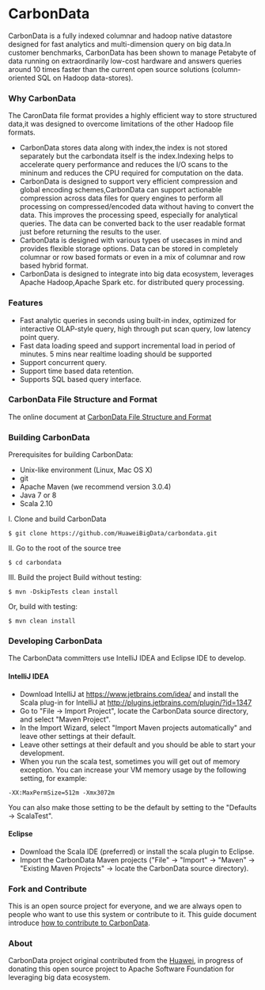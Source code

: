 # CarbonData
CarbonData is a fully indexed columnar and hadoop native datastore designed for fast analytics and multi-dimension query on big data.In customer benchmarks, CarbonData has been shown to manage Petabyte of data running on extraordinarily low-cost hardware and answers queries around 10 times faster than the current open source solutions (column-oriented SQL on Hadoop data-stores). 

### Why CarbonData
The CaronData file format provides a highly efficient way to store structured data,it was designed to overcome limitations of the other Hadoop file formats. 
* CarbonData stores data along with index,the index is not stored separately but the carbondata itself is the index.Indexing helps to accelerate query performance and reduces the I/O scans to the mininum and reduces the CPU required for computation on the data.
* CarbonData is designed to support very efficient compression and global encoding schemes,CarbonData can support actionable compression across data files for query engines to perform all processing on compressed/encoded data without having to convert the data. This improves the processing speed, especially for analytical queries. The data can be converted back to the user readable format just before returning the results to the user.
* CarbonData is designed with various types of usecases in mind and provides flexible storage options. Data can be stored in completely columnar or row based formats or even in a mix of columnar and row based hybrid format.
* CarbonData is designed to integrate into big data ecosystem, leverages Apache Hadoop,Apache Spark etc. for distributed query processing.

### Features
* Fast analytic queries in seconds using built-in index, optimized for interactive OLAP-style query, high through put scan query, low latency point query. 
* Fast data loading speed and support incremental load in period of minutes. 5 mins near realtime loading should be supported
* Support concurrent query.
* Support time based data retention. 
* Supports SQL based query interface.

### CarbonData File Structure and Format
The online document at [CarbonData File Structure and Format](https://github.com/HuaweiBigData/carbondata/wiki/CarbonData-File-Structure-and-Format)

### Building CarbonData
Prerequisites for building CarbonData:
* Unix-like environment (Linux, Mac OS X)
* git
* Apache Maven (we recommend version 3.0.4)
* Java 7 or 8
* Scala 2.10

I. Clone and build CarbonData
```
$ git clone https://github.com/HuaweiBigData/carbondata.git
```
II. Go to the root of the source tree
```
$ cd carbondata
```
III. Build the project 
Build without testing:
```
$ mvn -DskipTests clean install 
```
Or, build with testing:
```
$ mvn clean install
```

### Developing CarbonData
The CarbonData committers use IntelliJ IDEA and Eclipse IDE to develop.

#### IntelliJ IDEA
* Download IntelliJ at https://www.jetbrains.com/idea/ and install the Scala plug-in for IntelliJ at http://plugins.jetbrains.com/plugin/?id=1347
* Go to "File -> Import Project", locate the CarbonData source directory, and select "Maven Project".
* In the Import Wizard, select "Import Maven projects automatically" and leave other settings at their default. 
* Leave other settings at their default and you should be able to start your development.
* When you run the scala test, sometimes you will get out of memory exception. You can increase your VM memory usage by the following setting, for example:
```
-XX:MaxPermSize=512m -Xmx3072m
```
You can also make those setting to be the default by setting to the "Defaults -> ScalaTest".

#### Eclipse
* Download the Scala IDE (preferred) or install the scala plugin to Eclipse.
* Import the CarbonData Maven projects ("File" -> "Import" -> "Maven" -> "Existing Maven Projects" -> locate the CarbonData source directory).

### Fork and Contribute
This is an open source project for everyone, and we are always open to people who want to use this system or contribute to it. 
This guide document introduce [how to contribute to CarbonData](https://github.com/HuaweiBigData/carbondata/wiki/How-to-contribute-and-Code-Style).

### About
CarbonData project original contributed from the [Huawei](http://www.huawei.com), in progress of donating this open source project to Apache Software Foundation for leveraging big data ecosystem. 
